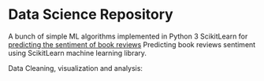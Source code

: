 
# Data Science Repository

A bunch of simple ML algorithms implemented in Python 3 ScikitLearn for [predicting the sentiment of book reviews](https://github.com/zadolphe/datascience/tree/main/SkLearn)
Predicting book reviews sentiment using ScikitLearn machine learning library. 


Data Cleaning, visualization and analysis:

